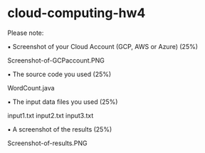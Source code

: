 # cloud-computing-hw4

Please note:

▪ Screenshot of your Cloud Account (GCP, AWS or Azure) (25%)

   Screenshot-of-GCPaccount.PNG

▪ The source code you used (25%)
   
   WordCount.java
   
▪ The input data files you used (25%)

   input1.txt
   input2.txt
   input3.txt

▪ A screenshot of the results (25%)

   Screenshot-of-results.PNG




